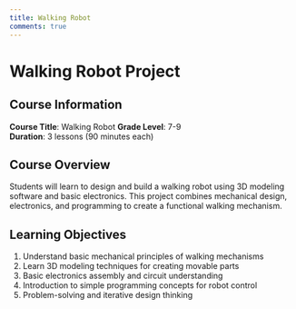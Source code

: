 ```yaml
---
title: Walking Robot
comments: true
---
```


# Walking Robot Project

## Course Information

**Course Title**: Walking Robot
**Grade Level**: 7-9  
**Duration**: 3 lessons (90 minutes each)

## Course Overview

Students will learn to design and build a walking robot using 3D modeling software and basic electronics. This project combines mechanical design, electronics, and programming to create a functional walking mechanism.

## Learning Objectives

1. Understand basic mechanical principles of walking mechanisms
2. Learn 3D modeling techniques for creating movable parts
3. Basic electronics assembly and circuit understanding
4. Introduction to simple programming concepts for robot control
5. Problem-solving and iterative design thinking 